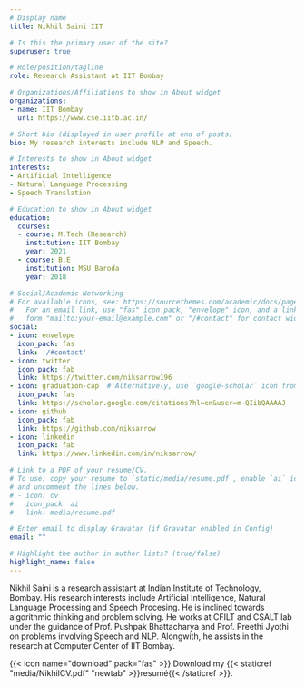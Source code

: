 ```yaml
---
# Display name
title: Nikhil Saini IIT

# Is this the primary user of the site?
superuser: true

# Role/position/tagline
role: Research Assistant at IIT Bombay

# Organizations/Affiliations to show in About widget
organizations:
- name: IIT Bombay
  url: https://www.cse.iitb.ac.in/

# Short bio (displayed in user profile at end of posts)
bio: My research interests include NLP and Speech.

# Interests to show in About widget
interests:
- Artificial Intelligence
- Natural Language Processing
- Speech Translation

# Education to show in About widget
education:
  courses:
  - course: M.Tech (Research)
    institution: IIT Bombay
    year: 2021
  - course: B.E
    institution: MSU Baroda
    year: 2018

# Social/Academic Networking
# For available icons, see: https://sourcethemes.com/academic/docs/page-builder/#icons
#   For an email link, use "fas" icon pack, "envelope" icon, and a link in the
#   form "mailto:your-email@example.com" or "/#contact" for contact widget.
social:
- icon: envelope
  icon_pack: fas
  link: '/#contact'
- icon: twitter
  icon_pack: fab
  link: https://twitter.com/niksarrow196
- icon: graduation-cap  # Alternatively, use `google-scholar` icon from `ai` icon pack
  icon_pack: fas
  link: https://scholar.google.com/citations?hl=en&user=m-QIibQAAAAJ
- icon: github
  icon_pack: fab
  link: https://github.com/niksarrow
- icon: linkedin
  icon_pack: fab
  link: https://www.linkedin.com/in/niksarrow/

# Link to a PDF of your resume/CV.
# To use: copy your resume to `static/media/resume.pdf`, enable `ai` icons in `params.toml`,
# and uncomment the lines below.
# - icon: cv
#   icon_pack: ai
#   link: media/resume.pdf

# Enter email to display Gravatar (if Gravatar enabled in Config)
email: ""

# Highlight the author in author lists? (true/false)
highlight_name: false
---
```


Nikhil Saini is a research assistant at Indian Institute of Technology, Bombay. His research interests include Artificial Intelligence, Natural Language Processing and Speech Procesing. He is inclined towards algorithmic thinking and problem solving. He works at CFILT and CSALT lab under the guidance of Prof. Pushpak Bhattacharya and Prof. Preethi Jyothi on problems involving Speech and NLP. Alongwith, he assists in the research at Computer Center of IIT Bombay.


{{< icon name="download" pack="fas" >}} Download my {{< staticref "media/NikhilCV.pdf" "newtab" >}}resumé{{< /staticref >}}.
